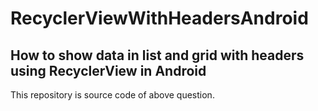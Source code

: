 # RecyclerViewWithHeadersAndroid
## How to show data in list and grid with headers using RecyclerView in Android
This repository is source code of above question.
